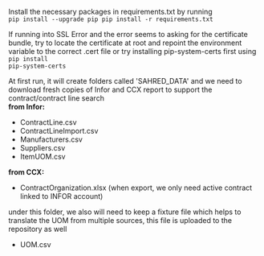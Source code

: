 Install the necessary packages in requirements.txt by running
<code>
pip install --upgrade pip
pip install -r requirements.txt
</code>

If running into SSL Error and the error seems to asking for the certificate bundle, try to locate the certificate at root and repoint the environment variable to the correct .cert file or try installing pip-system-certs first using
<code>pip install pip-system-certs</code>

At first run, it will create folders called 'SAHRED_DATA' and we need to download fresh copies of Infor and CCX report to support the contract/contract line search <br>
**from Infor:**
* ContractLine.csv
* ContractLineImport.csv
* Manufacturers.csv
* Suppliers.csv
* ItemUOM.csv

**from CCX:**
* ContractOrganization.xlsx (when export, we only need active contract linked to INFOR account)

under this folder, we also will need to keep a fixture file which helps to translate the UOM from multiple sources, this file is uploaded to the repository as well
* UOM.csv

